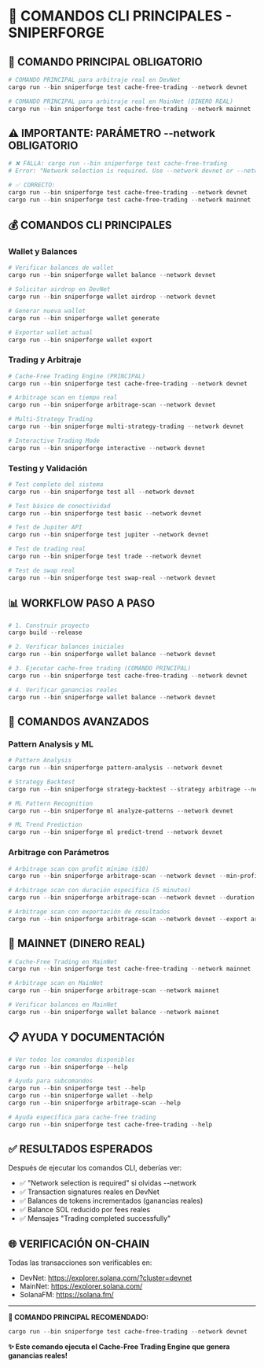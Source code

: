 # 🚀 COMANDOS CLI PRINCIPALES - SNIPERFORGE

## 🎯 COMANDO PRINCIPAL OBLIGATORIO

```powershell
# COMANDO PRINCIPAL para arbitraje real en DevNet
cargo run --bin sniperforge test cache-free-trading --network devnet

# COMANDO PRINCIPAL para arbitraje real en MainNet (DINERO REAL)
cargo run --bin sniperforge test cache-free-trading --network mainnet
```

## ⚠️ IMPORTANTE: PARÁMETRO --network OBLIGATORIO

```powershell
# ❌ FALLA: cargo run --bin sniperforge test cache-free-trading
# Error: "Network selection is required. Use --network devnet or --network mainnet"

# ✅ CORRECTO: 
cargo run --bin sniperforge test cache-free-trading --network devnet
cargo run --bin sniperforge test cache-free-trading --network mainnet
```

## 💰 COMANDOS CLI PRINCIPALES

### Wallet y Balances
```powershell
# Verificar balances de wallet
cargo run --bin sniperforge wallet balance --network devnet

# Solicitar airdrop en DevNet
cargo run --bin sniperforge wallet airdrop --network devnet

# Generar nueva wallet
cargo run --bin sniperforge wallet generate

# Exportar wallet actual
cargo run --bin sniperforge wallet export
```

### Trading y Arbitraje
```powershell
# Cache-Free Trading Engine (PRINCIPAL)
cargo run --bin sniperforge test cache-free-trading --network devnet

# Arbitrage scan en tiempo real
cargo run --bin sniperforge arbitrage-scan --network devnet

# Multi-Strategy Trading
cargo run --bin sniperforge multi-strategy-trading --network devnet

# Interactive Trading Mode
cargo run --bin sniperforge interactive --network devnet
```

### Testing y Validación
```powershell
# Test completo del sistema
cargo run --bin sniperforge test all --network devnet

# Test básico de conectividad
cargo run --bin sniperforge test basic --network devnet

# Test de Jupiter API
cargo run --bin sniperforge test jupiter --network devnet

# Test de trading real
cargo run --bin sniperforge test trade --network devnet

# Test de swap real
cargo run --bin sniperforge test swap-real --network devnet
```

## 📊 WORKFLOW PASO A PASO

```powershell
# 1. Construir proyecto
cargo build --release

# 2. Verificar balances iniciales
cargo run --bin sniperforge wallet balance --network devnet

# 3. Ejecutar cache-free trading (COMANDO PRINCIPAL)
cargo run --bin sniperforge test cache-free-trading --network devnet

# 4. Verificar ganancias reales
cargo run --bin sniperforge wallet balance --network devnet
```

## 🎯 COMANDOS AVANZADOS

### Pattern Analysis y ML
```powershell
# Pattern Analysis
cargo run --bin sniperforge pattern-analysis --network devnet

# Strategy Backtest
cargo run --bin sniperforge strategy-backtest --strategy arbitrage --network devnet

# ML Pattern Recognition
cargo run --bin sniperforge ml analyze-patterns --network devnet

# ML Trend Prediction
cargo run --bin sniperforge ml predict-trend --network devnet
```

### Arbitrage con Parámetros
```powershell
# Arbitrage scan con profit mínimo ($10)
cargo run --bin sniperforge arbitrage-scan --network devnet --min-profit 10.0

# Arbitrage scan con duración específica (5 minutos)
cargo run --bin sniperforge arbitrage-scan --network devnet --duration 300

# Arbitrage scan con exportación de resultados
cargo run --bin sniperforge arbitrage-scan --network devnet --export arbitrage_results.json
```

## 🚀 MAINNET (DINERO REAL)

```powershell
# Cache-Free Trading en MainNet
cargo run --bin sniperforge test cache-free-trading --network mainnet

# Arbitrage scan en MainNet
cargo run --bin sniperforge arbitrage-scan --network mainnet

# Verificar balances en MainNet
cargo run --bin sniperforge wallet balance --network mainnet
```

## 📋 AYUDA Y DOCUMENTACIÓN

```powershell
# Ver todos los comandos disponibles
cargo run --bin sniperforge --help

# Ayuda para subcomandos
cargo run --bin sniperforge test --help
cargo run --bin sniperforge wallet --help
cargo run --bin sniperforge arbitrage-scan --help

# Ayuda específica para cache-free trading
cargo run --bin sniperforge test cache-free-trading --help
```

## ✅ RESULTADOS ESPERADOS

Después de ejecutar los comandos CLI, deberías ver:
- ✅ "Network selection is required" si olvidas --network
- ✅ Transaction signatures reales en DevNet
- ✅ Balances de tokens incrementados (ganancias reales)
- ✅ Balance SOL reducido por fees reales
- ✅ Mensajes "Trading completed successfully"

## 🌐 VERIFICACIÓN ON-CHAIN

Todas las transacciones son verificables en:
- DevNet: https://explorer.solana.com/?cluster=devnet
- MainNet: https://explorer.solana.com/
- SolanaFM: https://solana.fm/

---

**🎯 COMANDO PRINCIPAL RECOMENDADO:**
```powershell
cargo run --bin sniperforge test cache-free-trading --network devnet
```

**✨ Este comando ejecuta el Cache-Free Trading Engine que genera ganancias reales!**
